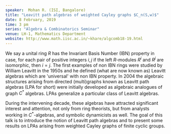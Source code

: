 ```yaml
---
speaker:  Mohan R. (ISI, Bangalore)
title: "Leavitt path algebras of weighted Cayley graphs $C_n(S,w)$"
date: 8 February, 2019
time: 3 pm
series: "Algebra & Combinatorics Seminar"
venue: LH-1, Mathematics Department
website: http://www.math.iisc.ac.in/~khare/algcomb18-19.html
---
```


We say a unital ring $R$ has the Invariant Basis Number (IBN) property in
case, for each pair of positive integers $i,j$ if the left $R$-modules
$R^i$ and $R^j$ are isomorphic, then $i=j$. The first examples of non IBN
rings were studied by William Leavitt in the 1950s and he defined (what
are now known as) Leavitt algebras which are 'universal' with non IBN
property. In 2004 the algebraic structures arising from directed
(multi)graphs known as Leavitt path algebras (LPA for short) were
initially developed as algebraic analogues of graph $C^*$ algebras. LPAs
generalize a particular class of Leavitt algebras.

During the intervening decade, these algebras have attracted significant
interest and attention, not only from ring theorists, but from analysts
working in $C^*$-algebras, and symbolic dynamicists as well. The goal of
this talk is to introduce the notion of Leavitt path algebras and to
present some results on LPAs arising from weighted Cayley graphs of
finite cyclic groups.
